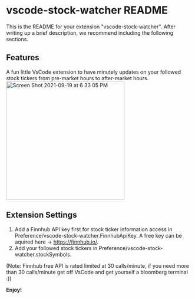 # vscode-stock-watcher README

This is the README for your extension "vscode-stock-watcher". After writing up a brief description, we recommend including the following sections.

## Features

A fun little VsCode extension to have minutely updates on your followed stock tickers from pre-market hours to after-market hours.
<img width="321" alt="Screen Shot 2021-09-19 at 6 33 05 PM" src="https://user-images.githubusercontent.com/66083521/133945120-82e9700b-ca61-4e16-a396-6ed1790dbbe2.png">

## Extension Settings

1. Add a Finnhub API key first for stock ticker information access in Preference/vscode-stock-watcher.FinnhubApiKey. A free key can be aquired here -> https://finnhub.io/.
2. Add your followed stock tickers in Preference/vscode-stock-watcher.stockSymbols.   


(Note: Finnhub free API is rated limited at 30 calls/minute, if you need more than 30 calls/minute get off VsCode and get yourself a bloomberg terminal :))

**Enjoy!**
